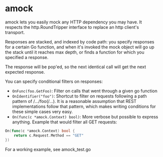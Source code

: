 # amock

amock lets you easily mock any HTTP dependency you may have. It respects the http.RoundTripper interface to replace an http client's transport.

Responses are stacked, and indexed by code path: you specify responses for a certain Go function, and when it's invoked the mock object will go up the stack until it reaches max depth, or finds a function for which you specified a response.

The response will be pop'ed, so the next identical call will get the next expected response.

You can specify conditional filters on responses:

- `OnFunc(foo.GetFoo)`: Filter on calls that went through a given go function
- `OnIdentifier("foo")`: Shortcut to filter on requests following a path pattern of /.../foo(/...). It is a reasonable assumption that REST implementations follow that pattern, which makes writing conditions for these simple cases very easy.
- `On(func(c *amock.Context) bool)`: More verbose but possible to express anything. Example that would filter all GET requests:

```go
On(func(c *amock.Context) bool {
    return c.Request.Method == "GET"
})
```

For a working example, see amock_test.go
